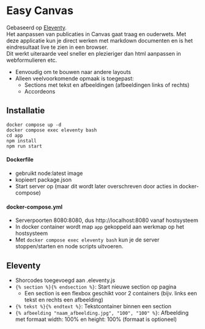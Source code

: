 # Easy Canvas
Gebaseerd op [Eleventy](https://www.11ty.com).  
Het aanpassen van publicaties in Canvas gaat traag en ouderwets. Met deze applicatie kun je direct werken met markdown documenten en is het eindresultaat live te zien in een browser.  
Dit werkt uiteraarde veel sneller en plezieriger dan html aanpassen in webformulieren etc.

* Eenvoudig om te bouwen naar andere layouts
* Alleen veelvoorkomende opmaak is toegepast:
    * Sections met tekst en afbeeldingen (afbeeldingen links of rechts)
    * Accordeons

## Installatie
```shell
docker compose up -d
docker compose exec eleventy bash
cd app
npm install
npm run start

```
#### Dockerfile 
* gebruikt node:latest image
* kopieert package.json
* Start server op (maar dit wordt later overschreven door acties in docker-compose)

#### docker-compose.yml
* Serverpoorten 8080:8080, dus http://localhost:8080 vanaf hostsysteem
* In docker container wordt map `app` gekoppeld aan werkmap op het hostsysteem
* Met `docker compose exec eleventy bash` kun je de server stoppen/starten en node scripts uitvoeren.

## Eleventy
* Shorcodes toegevoegd aan .eleventy.js
* `{% section %}{% endsection %}`: Start nieuwe section op pagina
    * Een section is een flexbox geschikt voor 2 containers (bijv. links een tekst en rechts een afbeelding)
* `{% tekst %}{% endtext %}`: Tekstcontainer binnen een section
* `{% afbeelding "naam_afbeelding.jpg", "100", "100" %}`: Afbeelding met formaat width: 100% en height: 100% (formaat is optioneel)
